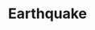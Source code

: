 ---
layout: page
title: Earthquake
description:
img: assets/img/7.jpg
redirect: https://unsplash.com
importance: 1
category: Planetary Science
---